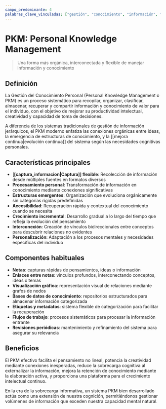 ```yaml
---
campo_predominante: 4
palabras_clave_vinculadas: ["gestión", "conocimiento", "información", "personal", "inteligencia"]
---
```


# PKM: Personal Knowledge Management

> Una forma más orgánica, interconectada y flexible de manejar información y conocimiento

## Definición

La Gestión del Conocimiento Personal (Personal Knowledge Management o PKM) es un proceso sistemático para recopilar, organizar, clasificar, almacenar, recuperar y compartir información y conocimiento de valor para el individuo, con el objetivo de mejorar su productividad intelectual, creatividad y capacidad de toma de decisiones.

A diferencia de los sistemas tradicionales de gestión de información jerárquicos, el PKM moderno enfatiza las conexiones orgánicas entre ideas, la emergencia de estructuras de conocimiento, y la [[mejora continua|evolución continua]] del sistema según las necesidades cognitivas personales.

## Características principales

- **[[captura_informacion|Captura]] flexible**: Recolección de información desde múltiples fuentes en formatos diversos
- **Procesamiento personal**: Transformación de información en conocimiento mediante conexiones significativas
- **Estructuras emergentes**: Organización que evoluciona orgánicamente sin categorías rígidas predefinidas
- **Accesibilidad**: Recuperación rápida y contextual del conocimiento cuando se necesita
- **Crecimiento incremental**: Desarrollo gradual a lo largo del tiempo que refleja la evolución del pensamiento
- **Interconexión**: Creación de vínculos bidireccionales entre conceptos para descubrir relaciones no evidentes
- **Personalización**: Adaptación a los procesos mentales y necesidades específicas del individuo

## Componentes habituales

- **Notas**: capturas rápidas de pensamientos, ideas o información
- **Enlaces entre notas**: vínculos profundos, interconectando conceptos, ideas o temas
- **Visualización gráfica**: representación visual de relaciones mediante grafos de nodos
- **Bases de datos de conocimiento**: repositorios estructurados para almacenar información categorizada
- **Etiquetas y metadatos**: sistema flexible de categorización para facilitar la recuperación
- **Flujos de trabajo**: procesos sistemáticos para procesar la información entrante
- **Revisiones periódicas**: mantenimiento y refinamiento del sistema para asegurar su relevancia

## Beneficios

El PKM efectivo facilita el pensamiento no lineal, potencia la creatividad mediante conexiones inesperadas, reduce la sobrecarga cognitiva al externalizar la información, mejora la retención de conocimiento mediante la elaboración activa, y proporciona una plataforma para el crecimiento intelectual continuo.

En la era de la sobrecarga informativa, un sistema PKM bien desarrollado actúa como una extensión de nuestra cognición, permitiéndonos gestionar volúmenes de información que exceden nuestra capacidad mental natural.
